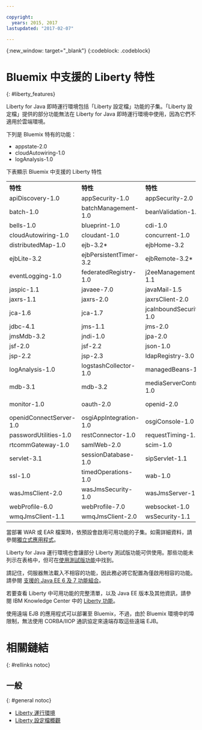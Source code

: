 ```yaml
---

copyright:
  years: 2015, 2017
lastupdated: "2017-02-07"

---
```


{:new_window: target="_blank"}
{:codeblock: .codeblock}

# Bluemix 中支援的 Liberty 特性
{: #liberty_features}

Liberty for Java 即時運行環境包括「Liberty 設定檔」功能的子集。「Liberty 設定檔」提供的部分功能無法在 Liberty for Java 即時運行環境中使用，因為它們不適用於雲端環境。

下列是 Bluemix 特有的功能：
* appstate-2.0
* cloudAutowiring-1.0 
* logAnalysis-1.0

下表顯示 Bluemix 中支援的 Liberty 特性

<table>

<tr>
<th align="left">特性</th>
<th align="left">特性</th>
<th align="left">特性</th>
<th align="left">特性</th>
</tr>

<tr>
<td>apiDiscovery-1.0</td>
<td>appSecurity-1.0</td>
<td>appSecurity-2.0</td>
<td>appstate-2.0</td>
</tr>

<tr>
<td>batch-1.0</td>
<td>batchManagement-1.0</td>
<td>beanValidation-1.0 </td>
<td>beanValidation-1.1</td>
</tr>

<tr>
<td>bells-1.0</td>
<td>blueprint-1.0</td>
<td>cdi-1.0</td>
<td>cdi-1.2</td>
</tr>

<tr>
<td>cloudAutowiring-1.0 </td>
<td>cloudant-1.0</td>
<td>concurrent-1.0</td>
<td>couchdb-1.0</td>
</tr>

<tr>
<td>distributedMap-1.0 </td>
<td>ejb-3.2*</td>
<td>ejbHome-3.2</td>
<td>ejbLite-3.1</td>
</tr>

<tr>
<td>ejbLite-3.2</td>
<td>ejbPersistentTimer-3.2</td>
<td>ejbRemote-3.2*</td>
<td>el-3.0</td>
</tr>

<tr>
<td>eventLogging-1.0</td>
<td>federatedRegistry-1.0</td>
<td>j2eeManagement-1.1</td>
<td>jacc-1.5</td>
</tr>

<tr>
<td>jaspic-1.1</td>
<td>javaee-7.0</td>
<td>javaMail-1.5</td>
<td>jaxb-2.2</td>
</tr>

<tr>
<td>jaxrs-1.1</td>
<td>jaxrs-2.0</td>
<td>jaxrsClient-2.0</td>
<td>jaxws-2.2 </td>
</tr>

<tr>
<td>jca-1.6 </td>
<td>jca-1.7</td>
<td>jcaInboundSecurity-1.0</td>
<td>jdbc-4.0</td>
</tr>

<tr>
<td>jdbc-4.1</td>
<td>jms-1.1</td>
<td>jms-2.0</td>
<td>jmsMdb-3.1 </td>
</tr>

<tr>
<td>jmsMdb-3.2</td>
<td>jndi-1.0</td>
<td>jpa-2.0</td>
<td>jpa-2.1</td>
</tr>

<tr>
<td>jsf-2.0</td>
<td>jsf-2.2</td>
<td>json-1.0 </td>
<td>jsonp-1.0</td>
</tr>

<tr>
<td>jsp-2.2</td>
<td>jsp-2.3</td>
<td>ldapRegistry-3.0 </td>
<td>localConnector-1.0 </td>
</tr>

<tr>
<td>logAnalysis-1.0</td>
<td>logstashCollector-1.0</td>
<td>managedBeans-1.0</td>
<td>microProfile-1.0</td>
</tr>

<tr>
<td>mdb-3.1</td>
<td>mdb-3.2 </td>
<td>mediaServerControl-1.0</td>
<td>mongodb-2.0 </td>
</tr>

<tr>
<td>monitor-1.0 </td>
<td>oauth-2.0 </td>
<td>openid-2.0 </td>
<td>openidConnectClient-1.0 </td>
</tr>

<tr>
<td>openidConnectServer-1.0 </td>
<td>osgiAppIntegration-1.0</td>
<td>osgiConsole-1.0 </td>
<td>osgi.jpa-1.0 </td>
</tr>

<tr>
<td>passwordUtilities-1.0</td>
<td>restConnector-1.0 </td>
<td>requestTiming-1.0</td>
<td>rtcomm-1.0</td>
</tr>

<tr>
<td>rtcommGateway-1.0</td>
<td>samlWeb-2.0</td>
<td>scim-1.0</td>
<td>servlet-3.0</td>
</tr>

<tr>
<td>servlet-3.1</td>
<td>sessionDatabase-1.0 </td>
<td>sipServlet-1.1</td>
<td>spnego-1.0</td>
</tr>

<tr>
<td>ssl-1.0 </td>
<td>timedOperations-1.0 </td>
<td>wab-1.0 </td>
<td>wasJmsClient-1.1 </td>
</tr>

<tr>
<td>wasJmsClient-2.0</td>
<td>wasJmsSecurity-1.0 </td>
<td>wasJmsServer-1.0 </td>
<td>webCache-1.0 </td>
</tr>

<tr>
<td>webProfile-6.0 </td>
<td>webProfile-7.0</td>
<td>websocket-1.0</td>
<td>websocket-1.1</td>
</tr>

<tr>
<td>wmqJmsClient-1.1 </td>
<td>wmqJmsClient-2.0</td>
<td>wsSecurity-1.1</td>
<td>wsSecuritySaml-1.1</td>
</tr>
</table>

當部署 WAR 或 EAR 檔案時，依預設會啟用可用功能的子集。如需詳細資料，請參閱[獨立式應用程式](optionsForPushing.html#stand_alone_apps)。

Liberty for Java 運行環境也會讓部分 Liberty 測試版功能可供使用。那些功能未列示在表格中，但可在[使用測試版功能](/docs/runtimes/liberty/usingBetaFeatures.html)中找到。

請記住，伺服器無法載入不相容的功能，因此務必將它配置為僅啟用相容的功能。請參閱
    <a href="http://www-01.ibm.com/support/knowledgecenter/SSEQTP_8.5.5/com.ibm.websphere.wlp.doc/ae/rwlp_prog_model_supported_combos.html">支援的 Java EE 6 及 7 功能組合</a>。

若要查看 Liberty 中可用功能的完整清單，以及 Java EE 版本及其他資訊，請參閱 IBM Knowledge Center 中的 [Liberty 功能](https://www.ibm.com/support/knowledgecenter/SSCKBL_8.5.5/com.ibm.websphere.wlp.doc/ae/rwlp_feat.html)。

使用遠端 EJB 的應用程式可以部署至 Bluemix，不過，由於 Bluemix 環境中的埠限制，無法使用 CORBA/IIOP 通訊協定來遠端存取這些遠端 EJB。

# 相關鏈結
{: #rellinks notoc}
## 一般
{: #general notoc}
* [Liberty 運行環境](index.html)
* [Liberty 設定檔概觀](http://www-01.ibm.com/support/knowledgecenter/SSAW57_8.5.5/com.ibm.websphere.wlp.nd.doc/ae/cwlp_about.html)
